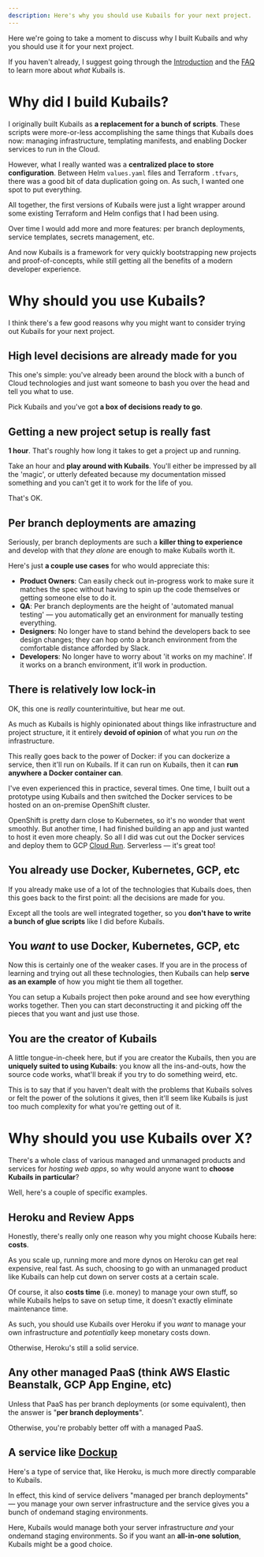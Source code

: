 ```yaml
---
description: Here's why you should use Kubails for your next project.
---
```


Here we're going to take a moment to discuss why I built Kubails and why you should use it for your next project.

If you haven't already, I suggest going through the [Introduction](./README.md) and the [FAQ](./FAQ.md) to learn more about _what_ Kubails is.

# Why did I build Kubails?

I originally built Kubails as **a replacement for a bunch of scripts**. These scripts were more-or-less accomplishing the same things that Kubails does now: managing infrastructure, templating manifests, and enabling Docker services to run in the Cloud.

However, what I really wanted was a **centralized place to store configuration**. Between Helm `values.yaml` files and Terraform `.tfvars`, there was a good bit of data duplication going on. As such, I wanted one spot to put everything.

All together, the first versions of Kubails were just a light wrapper around some existing Terraform and Helm configs that I had been using.

Over time I would add more and more features: per branch deployments, service templates, secrets management, etc.

And now Kubails is a framework for very quickly bootstrapping new projects and proof-of-concepts, while still getting all the benefits of a modern developer experience.

# Why should you use Kubails?

I think there's a few good reasons why you might want to consider trying out Kubails for your next project.

## High level decisions are already made for you

This one's simple: you've already been around the block with a bunch of Cloud technologies and just want someone to bash you over the head and tell you what to use.

Pick Kubails and you've got **a box of decisions ready to go**.

## Getting a new project setup is really fast

**1 hour**. That's roughly how long it takes to get a project up and running.

Take an hour and **play around with Kubails**. You'll either be impressed by all the 'magic', or utterly defeated because my documentation missed something and you can't get it to work for the life of you.

That's OK.

## Per branch deployments are amazing

Seriously, per branch deployments are such a **killer thing to experience** and develop with that _they alone_ are enough to make Kubails worth it.

Here's just **a couple use cases** for who would appreciate this:

* **Product Owners**: Can easily check out in-progress work to make sure it matches the spec without having to spin up the code themselves or getting someone else to do it.
* **QA**: Per branch deployments are the height of 'automated manual testing' — you automatically get an environment for manually testing everything.
* **Designers**: No longer have to stand behind the developers back to see design changes; they can hop onto a branch environment from the comfortable distance afforded by Slack.
* **Developers**: No longer have to worry about 'it works on my machine'. If it works on a branch environment, it'll work in production.

## There is relatively low lock-in

OK, this one is _really_ counterintuitive, but hear me out.

As much as Kubails is highly opinionated about things like infrastructure and project structure, it it entirely **devoid of opinion** of what you run _on_ the infrastructure.

This really goes back to the power of Docker: if you can dockerize a service, then it'll run on Kubails. If it can run on Kubails, then it can **run anywhere a Docker container can**.

I've even experienced this in practice, several times. One time, I built out a prototype using Kubails and then switched the Docker services to be hosted on an on-premise OpenShift cluster.

OpenShift is pretty darn close to Kubernetes, so it's no wonder that went smoothly. But another time, I had finished building an app and just wanted to host it even more cheaply. So all I did was cut out the Docker services and deploy them to GCP [Cloud Run](https://cloud.google.com/run). Serverless — it's great too!

## You already use Docker, Kubernetes, GCP, etc

If you already make use of a lot of the technologies that Kubails does, then this goes back to the first point: all the decisions are made for you.

Except all the tools are well integrated together, so you **don't have to write a bunch of glue scripts** like I did before Kubails.

## You _want_ to use Docker, Kubernetes, GCP, etc

Now this is certainly one of the weaker cases. If you are in the process of learning and trying out all these technologies, then Kubails can help **serve as an example** of how you might tie them all together.

You can setup a Kubails project then poke around and see how everything works together. Then you can start deconstructing it and picking off the pieces that you want and just use those.

## You are the creator of Kubails

A little tongue-in-cheek here, but if you are creator the Kubails, then you are **uniquely suited to using Kubails**: you know all the ins-and-outs, how the source code works, what'll break if you try to do something weird, etc.

This is to say that if you haven't dealt with the problems that Kubails solves or felt the power of the solutions it gives, then it'll seem like Kubails is just too much complexity for what you're getting out of it.

# Why should you use Kubails over X?

There's a whole class of various managed and unmanaged products and services for _hosting web apps_, so why would anyone want to **choose Kubails in particular**?

Well, here's a couple of specific examples.

## Heroku and Review Apps

Honestly, there's really only one reason why you might choose Kubails here: **costs**.

As you scale up, running more and more dynos on Heroku can get real expensive, real fast. As such, choosing to go with an unmanaged product like Kubails can help cut down on server costs at a certain scale.

Of course, it also **costs time** (i.e. money) to manage your own stuff, so while Kubails helps to save on setup time, it doesn't exactly eliminate maintenance time.

As such, you should use Kubails over Heroku if you _want_ to manage your own infrastructure and _potentially_ keep monetary costs down.

Otherwise, Heroku's still a solid service.

## Any other managed PaaS (think AWS Elastic Beanstalk, GCP App Engine, etc)

Unless that PaaS has per branch deployments (or some equivalent), then the answer is "**per branch deployments**".

Otherwise, you're probably better off with a managed PaaS.

## A service like [Dockup](https://getdockup.com/)

Here's a type of service that, like Heroku, is much more directly comparable to Kubails.

In effect, this kind of service delivers "managed per branch deployments" — you manage your own server infrastructure and the service gives you a bunch of ondemand staging environments.

Here, Kubails would manage both your server infrastructure _and_ your ondemand staging environments. So if you want an **all-in-one solution**, Kubails might be a good choice.
